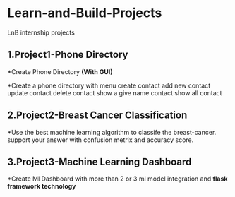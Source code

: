 # Learn-and-Build-Projects
LnB internship projects

## 1.Project1-Phone Directory
*Create Phone Directory **(With GUI)**

*Create a phone directory with menu
create contact
add new contact
update contact
delete contact
show a give name contact
show all contact


## 2.Project2-Breast Cancer Classification
*Use the best machine learning algorithm to classife the breast-cancer. support your answer with confusion metrix and accuracy score.

## 3.Project3-Machine Learning Dashboard
*Create Ml Dashboard with more than 2 or 3  ml model integration and **flask framework technology**


